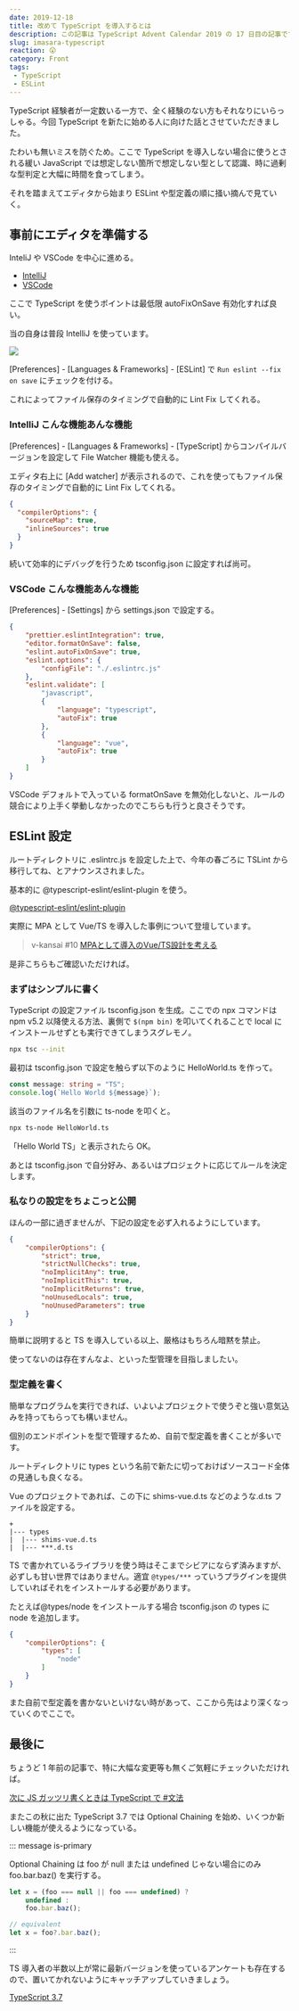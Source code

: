 ```yaml
---
date: 2019-12-18
title: 改めて TypeScript を導入するとは
description: この記事は TypeScript Advent Calendar 2019 の 17 日目の記事です。今更感の方もいるかもしれませんが、改めてTSを導入する時にこの辺りを踏まえておくと良い話を簡単にお伝えできればと思います。
slug: imasara-typescript
reaction: 😲
category: Front
tags: 
 - TypeScript
 - ESLint
---
```


TypeScript 経験者が一定数いる一方で、全く経験のない方もそれなりにいらっしゃる。今回 TypeScript を新たに始める人に向けた話とさせていただきました。

たわいも無いミスを防ぐため。ここで TypeScript を導入しない場合に使うとされる緩い JavaScript では想定しない箇所で想定しない型として認識、時に過剰な型判定と大幅に時間を食ってしまう。

それを踏まえてエディタから始まり ESLint や型定義の順に掻い摘んで見ていく。

## 事前にエディタを準備する

InteliJ や VSCode を中心に進める。

- [IntelliJ](https://www.jetbrains.com/ja-jp/idea/)
- [VSCode](https://code.visualstudio.com/)

ここで TypeScript を使うポイントは最低限 autoFixOnSave 有効化すれば良い。

当の自身は普段 IntelliJ を使っています。

![](https://i.imgur.com/B9upPxv.jpg)

[Preferences] - [Languages & Frameworks] - [ESLint] で `Run eslint --fix on save` にチェックを付ける。

これによってファイル保存のタイミングで自動的に Lint Fix してくれる。

### IntelliJ こんな機能あんな機能

[Preferences] - [Languages & Frameworks] - [TypeScript] からコンパイルバージョンを設定して File Watcher 機能も使える。

エディタ右上に [Add watcher] が表示されるので、これを使ってもファイル保存のタイミングで自動的に Lint Fix してくれる。

```json
{
  "compilerOptions": {
    "sourceMap": true,
    "inlineSources": true
  }
}
```

続いて効率的にデバッグを行うため tsconfig.json に設定すれば尚可。

### VSCode こんな機能あんな機能

[Preferences] - [Settings] から settings.json で設定する。

```json
{
    "prettier.eslintIntegration": true,
    "editor.formatOnSave": false,
    "eslint.autoFixOnSave": true,
    "eslint.options": {
        "configFile": "./.eslintrc.js"
    },
    "eslint.validate": [
        "javascript",
        {
            "language": "typescript",
            "autoFix": true
        },
        {
            "language": "vue",
            "autoFix": true
        }
    ]
}
```

VSCode デフォルトで入っている formatOnSave を無効化しないと、ルールの競合により上手く挙動しなかったのでこちらも行うと良さそうです。

## ESLint 設定

ルートディレクトリに .eslintrc.js を設定した上で、今年の春ごろに TSLint から移行してね、とアナウンスされました。

基本的に @typescript-eslint/eslint-plugin を使う。

<a class="link-preview" href="https://github.com/typescript-eslint/typescript-eslint">@typescript-eslint/eslint-plugin</a>

実際に MPA として Vue/TS を導入した事例について登壇しています。

> v-kansai #10
> [MPAとして導入のVue/TS設計を考える](https://webneko.dev/posts/in-progress-to-vue-on-cakephp)

是非こちらもご確認いただければ。

### まずはシンプルに書く

TypeScript の設定ファイル tsconfig.json を生成。ここでの npx コマンドは npm v5.2 以降使える方法、裏側で `$(npm bin)` を叩いてくれることで local にインストールせずとも実行できてしまうスグレモノ。

```bash
npx tsc --init
```

最初は tsconfig.json で設定を触らず以下のように HelloWorld.ts を作って。

```ts
const message: string = "TS";
console.log(`Hello World ${message}`);
```

該当のファイル名を引数に ts-node を叩くと。

```bash
npx ts-node HelloWorld.ts
```

「Hello World TS」と表示されたら OK。

あとは tsconfig.json で自分好み、あるいはプロジェクトに応じてルールを決定します。

### 私なりの設定をちょこっと公開

ほんの一部に過ぎませんが、下記の設定を必ず入れるようにしています。

```json
{
    "compilerOptions": {
        "strict": true,
        "strictNullChecks": true,
        "noImplicitAny": true,
        "noImplicitThis": true,
        "noImplicitReturns": true,
        "noUnusedLocals": true,
        "noUnusedParameters": true
    }
}
```

簡単に説明すると TS を導入している以上、厳格はもちろん暗黙を禁止。

使ってないのは存在すんなよ、といった型管理を目指しましたい。

### 型定義を書く

簡単なプログラムを実行できれば、いよいよプロジェクトで使うぞと強い意気込みを持ってもらっても構いません。

個別のエンドポイントを型で管理するため、自前で型定義を書くことが多いです。

ルートディレクトリに types という名前で新たに切っておけばソースコード全体の見通しも良くなる。

Vue のプロジェクトであれば、この下に shims-vue.d.ts などのような.d.ts ファイルを設定する。

```
+
|--- types
|  |--- shims-vue.d.ts
|  |--- ***.d.ts
```

TS で書かれているライブラリを使う時はそこまでシビアにならず済みますが、必ずしも甘い世界ではありません。適宜 `@types/***` っていうプラグインを提供していればそれをインストールする必要があります。

たとえば@types/node をインストールする場合 tsconfig.json の types に node を追加します。

```json
{
    "compilerOptions": {
        "types": [
            "node"
        ]
    }
}
```

また自前で型定義を書かないといけない時があって、ここから先はより深くなっていくのでここで。

## 最後に

ちょうど 1 年前の記事で、特に大幅な変更等も無くご気軽にチェックいただければ。

[次に JS ガッツリ書くときは TypeScript で #文法](https://qiita.com/yuya_presto/items/f625da7b1a4d21c6ce7a#文法)

またこの秋に出た TypeScript 3.7 では Optional Chaining を始め、いくつか新しい機能が使えるようになっている。

::: message is-primary

Optional Chaining は foo が null または undefined じゃない場合にのみ foo.bar.baz() を実行する。

```ts
let x = (foo === null || foo === undefined) ?
    undefined :
    foo.bar.baz();

// equivalent
let x = foo?.bar.baz();
```

:::

TS 導入者の半数以上が常に最新バージョンを使っているアンケートも存在するので、置いてかれないようにキャッチアップしていきましょう。

[TypeScript 3.7](https://www.typescriptlang.org/docs/handbook/release-notes/typescript-3-7.html)
